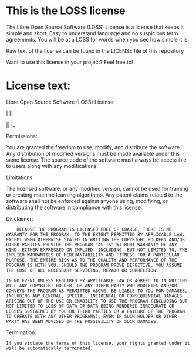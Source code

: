 # This is the LOSS license

The Libre Open Source Software (LOSS) License is a license that keeps it simple and short. Easy to understand language and no suspicious term agreements. You will be at a LOSS for words when you see how simple it is.

Raw text of the license can be found in the LICENSE file of this repository

Want to use this license in your project? Feel free to!

# License text:

Libre Open Source Software (LOSS) License 

| || 

|| |_

Permissions:

   You are granted the freedom to use, modify, and distribute the software.
   Any distribution of modified versions must be made available under this same license.
   The source code of the software must always be accessible to users along with any modifications.

Limitations:

   The licensed software, or any modified version, cannot be used for training or creating machine learning algorithms.
   Any patent claims related to the software shall not be enforced against anyone using, modifying, or distributing the software in compliance with this license.

Disclaimer:

        BECAUSE THE PROGRAM IS LICENSED FREE OF CHARGE, THERE IS NO WARRANTY FOR THE PROGRAM, TO THE EXTENT PERMITTED BY APPLICABLE LAW. EXCEPT WHEN OTHERWISE STATED IN WRITING THE COPYRIGHT HOLDERS AND/OR OTHER PARTIES PROVIDE THE PROGRAM "AS IS" WITHOUT WARRANTY OF ANY KIND, EITHER EXPRESSED OR IMPLIED, INCLUDING, BUT NOT LIMITED TO, THE IMPLIED WARRANTIES OF MERCHANTABILITY AND FITNESS FOR A PARTICULAR PURPOSE. THE ENTIRE RISK AS TO THE QUALITY AND PERFORMANCE OF THE PROGRAM IS WITH YOU. SHOULD THE PROGRAM PROVE DEFECTIVE, YOU ASSUME THE COST OF ALL NECESSARY SERVICING, REPAIR OR CORRECTION.

    IN NO EVENT UNLESS REQUIRED BY APPLICABLE LAW OR AGREED TO IN WRITING WILL ANY COPYRIGHT HOLDER, OR ANY OTHER PARTY WHO MODIFIES AND/OR CONVEYS THE PROGRAM AS PERMITTED ABOVE, BE LIABLE TO YOU FOR DAMAGES, INCLUDING ANY GENERAL, SPECIAL, INCIDENTAL OR CONSEQUENTIAL DAMAGES ARISING OUT OF THE USE OR INABILITY TO USE THE PROGRAM (INCLUDING BUT NOT LIMITED TO LOSS OF DATA OR DATA BEING RENDERED INACCURATE OR LOSSES SUSTAINED BY YOU OR THIRD PARTIES OR A FAILURE OF THE PROGRAM TO OPERATE WITH ANY OTHER PROGRAMS), EVEN IF SUCH HOLDER OR OTHER PARTY HAS BEEN ADVISED OF THE POSSIBILITY OF SUCH DAMAGES.

Termination:

    If you violate the terms of this license, your rights granted under it will be automatically terminated.
